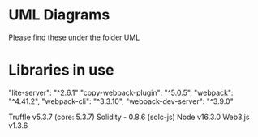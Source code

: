 # UML Diagrams
Please find these under the folder UML

# Libraries in use
"lite-server": "^2.6.1"
"copy-webpack-plugin": "^5.0.5",
"webpack": "^4.41.2",
"webpack-cli": "^3.3.10",
"webpack-dev-server": "^3.9.0"

Truffle v5.3.7 (core: 5.3.7)
Solidity - 0.8.6 (solc-js)
Node v16.3.0
Web3.js v1.3.6